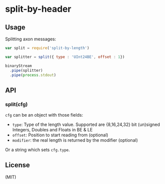 
# split-by-header

## Usage

Splitting axon messages:

```js
var split = require('split-by-length')

var splitter = split({ type : 'UInt24BE', offset : 1})

binaryStream
  .pipe(splitter)
  .pipe(process.stdout)
```

## API

### split(cfg)

`cfg` can be an object with those fields:

* `type`: Type of the length value. Supported are {8,16,24,32} bit (un)signed Integers, Doubles and Floats in BE & LE
* `offset`: Position to start reading from (optional)
* `modifier`: the real length is returned by the modifier (optional)

Or a string which sets `cfg.type`.

## License

(MIT)